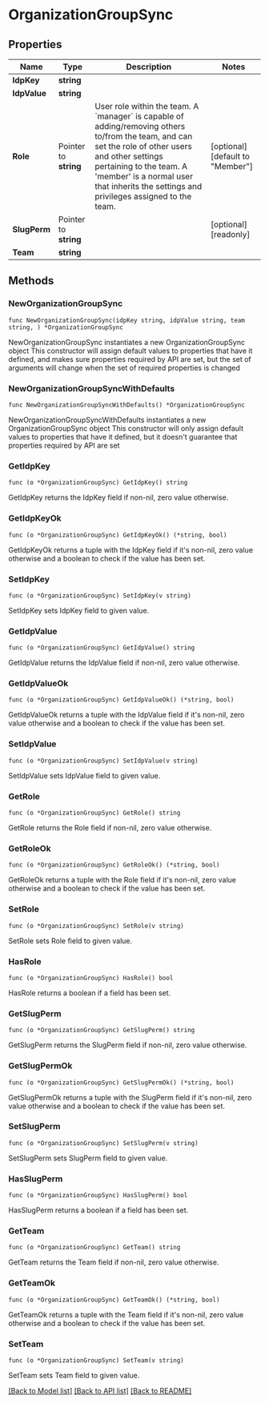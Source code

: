 # OrganizationGroupSync

## Properties

Name | Type | Description | Notes
------------ | ------------- | ------------- | -------------
**IdpKey** | **string** |  | 
**IdpValue** | **string** |  | 
**Role** | Pointer to **string** |  User role within the team.   A &#x60;manager&#x60; is capable of adding/removing others to/from the team, and  can set the role of other users and other settings pertaining to the  team.   A &#39;member&#39; is a normal user that inherits the settings and privileges  assigned to the team.  | [optional] [default to "Member"]
**SlugPerm** | Pointer to **string** |  | [optional] [readonly] 
**Team** | **string** |  | 

## Methods

### NewOrganizationGroupSync

`func NewOrganizationGroupSync(idpKey string, idpValue string, team string, ) *OrganizationGroupSync`

NewOrganizationGroupSync instantiates a new OrganizationGroupSync object
This constructor will assign default values to properties that have it defined,
and makes sure properties required by API are set, but the set of arguments
will change when the set of required properties is changed

### NewOrganizationGroupSyncWithDefaults

`func NewOrganizationGroupSyncWithDefaults() *OrganizationGroupSync`

NewOrganizationGroupSyncWithDefaults instantiates a new OrganizationGroupSync object
This constructor will only assign default values to properties that have it defined,
but it doesn't guarantee that properties required by API are set

### GetIdpKey

`func (o *OrganizationGroupSync) GetIdpKey() string`

GetIdpKey returns the IdpKey field if non-nil, zero value otherwise.

### GetIdpKeyOk

`func (o *OrganizationGroupSync) GetIdpKeyOk() (*string, bool)`

GetIdpKeyOk returns a tuple with the IdpKey field if it's non-nil, zero value otherwise
and a boolean to check if the value has been set.

### SetIdpKey

`func (o *OrganizationGroupSync) SetIdpKey(v string)`

SetIdpKey sets IdpKey field to given value.


### GetIdpValue

`func (o *OrganizationGroupSync) GetIdpValue() string`

GetIdpValue returns the IdpValue field if non-nil, zero value otherwise.

### GetIdpValueOk

`func (o *OrganizationGroupSync) GetIdpValueOk() (*string, bool)`

GetIdpValueOk returns a tuple with the IdpValue field if it's non-nil, zero value otherwise
and a boolean to check if the value has been set.

### SetIdpValue

`func (o *OrganizationGroupSync) SetIdpValue(v string)`

SetIdpValue sets IdpValue field to given value.


### GetRole

`func (o *OrganizationGroupSync) GetRole() string`

GetRole returns the Role field if non-nil, zero value otherwise.

### GetRoleOk

`func (o *OrganizationGroupSync) GetRoleOk() (*string, bool)`

GetRoleOk returns a tuple with the Role field if it's non-nil, zero value otherwise
and a boolean to check if the value has been set.

### SetRole

`func (o *OrganizationGroupSync) SetRole(v string)`

SetRole sets Role field to given value.

### HasRole

`func (o *OrganizationGroupSync) HasRole() bool`

HasRole returns a boolean if a field has been set.

### GetSlugPerm

`func (o *OrganizationGroupSync) GetSlugPerm() string`

GetSlugPerm returns the SlugPerm field if non-nil, zero value otherwise.

### GetSlugPermOk

`func (o *OrganizationGroupSync) GetSlugPermOk() (*string, bool)`

GetSlugPermOk returns a tuple with the SlugPerm field if it's non-nil, zero value otherwise
and a boolean to check if the value has been set.

### SetSlugPerm

`func (o *OrganizationGroupSync) SetSlugPerm(v string)`

SetSlugPerm sets SlugPerm field to given value.

### HasSlugPerm

`func (o *OrganizationGroupSync) HasSlugPerm() bool`

HasSlugPerm returns a boolean if a field has been set.

### GetTeam

`func (o *OrganizationGroupSync) GetTeam() string`

GetTeam returns the Team field if non-nil, zero value otherwise.

### GetTeamOk

`func (o *OrganizationGroupSync) GetTeamOk() (*string, bool)`

GetTeamOk returns a tuple with the Team field if it's non-nil, zero value otherwise
and a boolean to check if the value has been set.

### SetTeam

`func (o *OrganizationGroupSync) SetTeam(v string)`

SetTeam sets Team field to given value.



[[Back to Model list]](../README.md#documentation-for-models) [[Back to API list]](../README.md#documentation-for-api-endpoints) [[Back to README]](../README.md)


